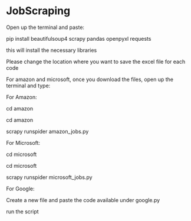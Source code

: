 # JobScraping


Open up the terminal and paste:

pip install beautifulsoup4 scrapy pandas openpyxl requests

this will install the necessary libraries 

Please change the location where you want to save the excel file for each code

For amazon and microsoft, once you download the files, open up the terminal and type:

For Amazon:

cd amazon

cd amazon

scrapy runspider amazon_jobs.py

For Microsoft:

cd microsoft

cd microsoft

scrapy runspider microsoft_jobs.py

For Google:

Create a new file and paste the code available under google.py

run the script 


